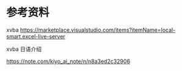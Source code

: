 # 参考资料



xvba 
https://marketplace.visualstudio.com/items?itemName=local-smart.excel-live-server


xvba 日语介绍

https://note.com/kiyo_ai_note/n/n8a3ed2c32906